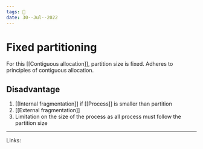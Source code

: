 ```yaml
---
tags: 🌱
date: 30--Jul--2022
---
```


# Fixed partitioning

For this [[Contiguous allocation]], partition size is fixed. Adheres to principles of contiguous allocation.

## Disadvantage

1. [[Internal fragmentation]] if [[Process]] is smaller than partition
2. [[External fragmentation]]
3. Limitation on the size of the process as all process must follow the partition size

---
Links: 